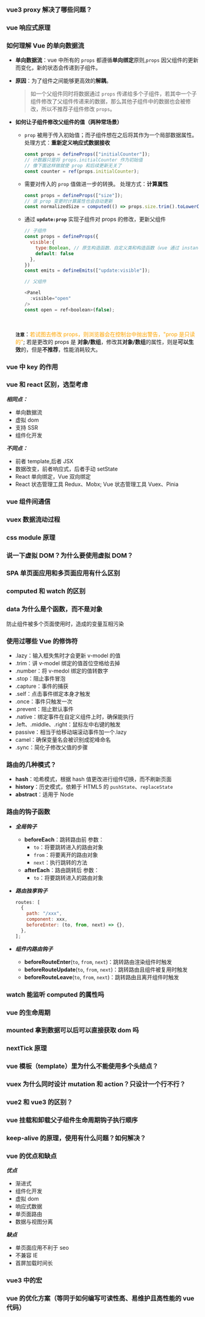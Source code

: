 ### vue3 proxy 解决了哪些问题？

### vue 响应式原理

### 如何理解 Vue 的单向数据流

- **单向数据流**：vue 中所有的 `props` 都遵循**单向绑定**原则,`props` 因父组件的更新而变化，新的状态会传递到子组件。
  <br>
- **原因**：为了组件之间能够更高效的**解耦**。

  > 如一个父组件同时将数据通过 `props` 传递给多个子组件，若其中一个子组件修改了父组件传递来的数据，那么其他子组件中的数据也会被修改，所以不推荐子组件修改 `props`。

- **如何让子组件修改父组件的值（两种常场景）**

  - `prop` 被用于传入初始值；而子组件想在之后将其作为一个局部数据属性。
    处理方式：**重新定义响应式数据接收**
    ```js
    const props = defineProps(["initialCounter"]);
    // 计数器只是将 props.initialCounter 作为初始值
    // 像下面这样做就使 prop 和后续更新无关了
    const counter = ref(props.initialCounter);
    ```
  - 需要对传入的 `prop` 值做进一步的转换。
    处理方式：**计算属性**

    ```js
    const props = defineProps(["size"]);
    // 该 prop 变更时计算属性也会自动更新
    const normalizedSize = computed(() => props.size.trim().toLowerCase());
    ```

  - 通过 **`update:prop`** 实现子组件对 props 的修改，更新父组件

    ```js
    // 子组件
    const props = defineProps({
      visible:{
        type:Boolean, // 原生构造函数、自定义类和构造函数（vue 通过 instanceof 验证类型是否匹配）
        default: false
      },
    })
    const emits = defineEmits(["update:visible"]);

    // 父组件

    <Panel
      :visible="open"
    />
    const open = ref<boolean>(false);
    ```

  <br>

  **`注意`**：<font color=orange>若试图去修改 props，则浏览器会在控制台中抛出警告，"prop 是只读的"</font>; 若是更改的 props 是 **对象/数组**，修改其**对象/数组**的属性，则是**可以生效**的，但是**不推荐**，性能消耗较大。

### vue 中 key 的作用

### vue 和 react 区别，选型考虑

_**相同点：**_

- 单向数据流
- 虚拟 dom
- 支持 SSR
- 组件化开发

_**不同点：**_

- 前者 template,后者 JSX
- 数据改变，前者响应式，后者手动 setState
- React 单向绑定，Vue 双向绑定
- React 状态管理工具 Redux、Mobx; Vue 状态管理工具 Vuex、Pinia

### vue 组件间通信

### vuex 数据流动过程

### css module 原理

### 说一下虚拟 DOM？为什么要使用虚拟 DOM？

### SPA 单页面应用和多页面应用有什么区别

### computed 和 watch 的区别

### data 为什么是个函数，而不是对象

防止组件被多个页面使用时，造成的变量互相污染

### 使用过哪些 Vue 的修饰符

- .lazy：输入框失焦时才会更新 v-model 的值
- .trim：讲 v-model 绑定的值首位空格给去掉
- .number：将 v-medol 绑定的值转数字
- .stop：阻止事件冒泡
- .capture：事件的捕获
- .self：点击事件绑定本身才触发
- .once：事件只触发一次
- .prevent：阻止默认事件
- .native：绑定事件在自定义组件上时，确保能执行
- .left、.middle、.right：鼠标左中右键的触发
- passive：相当于给移动端滚动事件加一个.lazy
- camel：确保变量名会被识别成驼峰命名
- .sync：简化子修改父值的步骤

### 路由的几种模式？

- **hash**：哈希模式，根据 hash 值更改进行组件切换，而不刷新页面
- **history**：历史模式，依赖于 HTML5 的 `pushState`、`replaceState`
- **abstract**：适用于 Node

### 路由的钩子函数

- _**全局钩子**_
  - **beforeEach**：跳转路由前
    参数：
    - `to`：将要跳转进入的路由对象
    - `from`：将要离开的路由对象
    - `next`：执行跳转的方法
  - **afterEach**：路由跳转后
    参数：
    - `to`：将要跳转进入的路由对象
- _**路由独享钩子**_

  ```js
  routes: [
    {
      path: "/xxx",
      component: xxx,
      beforeEnter: (to, from, next) => {},
    },
  ];
  ```

- _**组件内路由钩子**_
  - **beforeRouteEnter**(`to`, `from`, `next`)：跳转路由渲染组件时触发
  - **beforeRouteUpdate**(`to`, `from`, `next`)：跳转路由且组件被复用时触发
  - **beforeRouteLeave**(`to`, `from`, `next`)：跳转路由且离开组件时触发

### watch 能监听 computed 的属性吗

### vue 的生命周期

### mounted 拿到数据可以后可以直接获取 dom 吗

### nextTick 原理

### vue 模板（template）里为什么不能使用多个头结点？

### vuex 为什么同时设计 mutation 和 action？只设计一个行不行？

### vue2 和 vue3 的区别？

[](https://www.jb51.net/javascript/288328me2.htm)
[](https://developer.aliyun.com/article/1104010)

### vue 挂载和卸载父子组件生命周期钩子执行顺序

### keep-alive 的原理，使用有什么问题？如何解决？

### vue 的优点和缺点

_**优点**_

- 渐进式
- 组件化开发
- 虚拟 dom
- 响应式数据
- 单页面路由
- 数据与视图分离

_**缺点**_

- 单页面应用不利于 seo
- 不兼容 IE
- 首屏加载时间长

### vue3 中的宏

### vue 的优化方案（等同于如何编写可读性高、易维护且高性能的 vue 代码）

[](https://blog.csdn.net/weixin_54542328/article/details/134599250)

